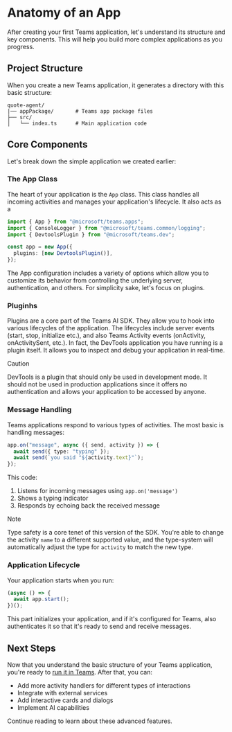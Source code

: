# Anatomy of an App

After creating your first Teams application, let's understand its structure and key components. This will help you build more complex applications as you progress.

## Project Structure

When you create a new Teams application, it generates a directory with this basic structure:

```
quote-agent/
|── appPackage/       # Teams app package files
├── src/
│   └── index.ts      # Main application code
```

## Core Components

Let's break down the simple application we created earlier:

### The App Class

The heart of your application is the `App` class. This class handles all incoming activities and manages your application's lifecycle. It also acts as a

```typescript
import { App } from "@microsoft/teams.apps";
import { ConsoleLogger } from "@microsoft/teams.common/logging";
import { DevtoolsPlugin } from "@microsoft/teams.dev";

const app = new App({
  plugins: [new DevtoolsPlugin()],
});
```

The App configuration includes a variety of options which allow you to customize its behavior from controlling the underlying server, authentication, and others. For simplicity sake, let's focus on plugins.

### Pluginhs

Plugins are a core part of the Teams AI SDK. They allow you to hook into various lifecycles of the application. The lifecycles include server events (start, stop, initialize etc.), and also Teams Activity events (onActivity, onActivitySent, etc.). In fact, the DevTools application you have running is a plugin itself. It allows you to inspect and debug your application in real-time.

> [!CAUTION]
> DevTools is a plugin that should only be used in development mode. It should not be used in production applications since it offers no authentication and allows your application to be accessed by anyone.

### Message Handling

Teams applications respond to various types of activities. The most basic is handling messages:

```typescript
app.on("message", async ({ send, activity }) => {
  await send({ type: "typing" });
  await send(`you said "${activity.text}"`);
});
```

This code:

1. Listens for incoming messages using `app.on('message')`
2. Shows a typing indicator
3. Responds by echoing back the received message

> [!NOTE]
> Type safety is a core tenet of this version of the SDK. You're able to change the activity `name` to a different supported value, and the type-system will automatically adjust the type for `activity` to match the new type.

### Application Lifecycle

Your application starts when you run:

```typescript
(async () => {
  await app.start();
})();
```

This part initializes your application, and if it's configured for Teams, also authenticates it so that it's ready to send and receive messages.

## Next Steps

Now that you understand the basic structure of your Teams application, you're ready to [run it in Teams](3.running-in-teams.md). After that, you can:

- Add more activity handlers for different types of interactions
- Integrate with external services
- Add interactive cards and dialogs
- Implement AI capabilities

Continue reading to learn about these advanced features.
